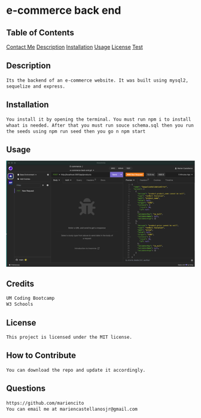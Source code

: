 # e-commerce back end
## Table of Contents
[Contact Me](#questions)
[Description](#description)
[Installation](#installation)
[Usage](#usage)
[License](#license)
[Test](#test)

## Description
    Its the backend of an e-commerce website. It was built using mysql2, sequelize and express. 
## Installation
    You install it by opening the terminal. You must run npm i to install whaat is needed. After that you must run souce schema.sql then you run the seeds using npm run seed then you go n npm start  
## Usage
![image](./images/insomnia.png)
## Credits
    UM Coding Bootcamp
    W3 Schools
## License
    This project is licensed under the MIT license.
## How to Contribute
    You can download the repo and update it accordingly.
## Questions
    https://github.com/mariencito
    You can email me at mariencastellanosjr@gmail.com
    